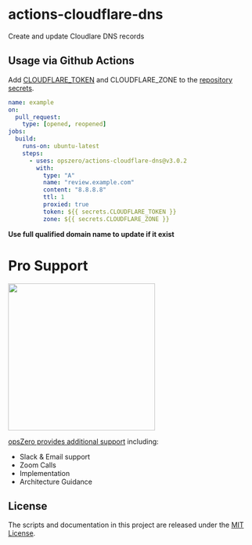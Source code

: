 # actions-cloudflare-dns

Create and update Cloudlare DNS records

## Usage via Github Actions

Add [CLOUDFLARE_TOKEN](https://developers.cloudflare.com/api/tokens/create) and CLOUDFLARE_ZONE to the [repository secrets](https://docs.github.com/en/actions/configuring-and-managing-workflows/creating-and-storing-encrypted-secrets).

```yaml
name: example
on:
  pull_request:
    type: [opened, reopened]
jobs:
  build:
    runs-on: ubuntu-latest
    steps:
      - uses: opszero/actions-cloudflare-dns@v3.0.2
        with:
          type: "A"
          name: "review.example.com"
          content: "8.8.8.8"
          ttl: 1
          proxied: true
          token: ${{ secrets.CLOUDFLARE_TOKEN }}
          zone: ${{ secrets.CLOUDFLARE_ZONE }}
```

**Use full qualified domain name to update if it exist**

# Pro Support

<a href="https://www.opszero.com"><img src="http://assets.opszero.com/images/opszero_11_29_2016.png" width="300px"/></a>

[opsZero provides additional support](https://www.opszero.com/devops) including:

- Slack & Email support
- Zoom Calls
- Implementation
- Architecture Guidance

## License

The scripts and documentation in this project are released under the [MIT License](LICENSE).
